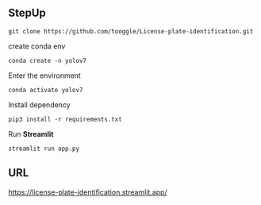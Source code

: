  ## StepUp
```
git clone https://github.com/tooggle/License-plate-identification.git
```
create conda env
```
conda create -n yolov7
```
Enter the environment
```
conda activate yolov7
```
Install dependency
```
pip3 install -r requirements.txt
```
Run **Streamlit**
```
streamlit run app.py
```

 ## URL
 https://license-plate-identification.streamlit.app/
